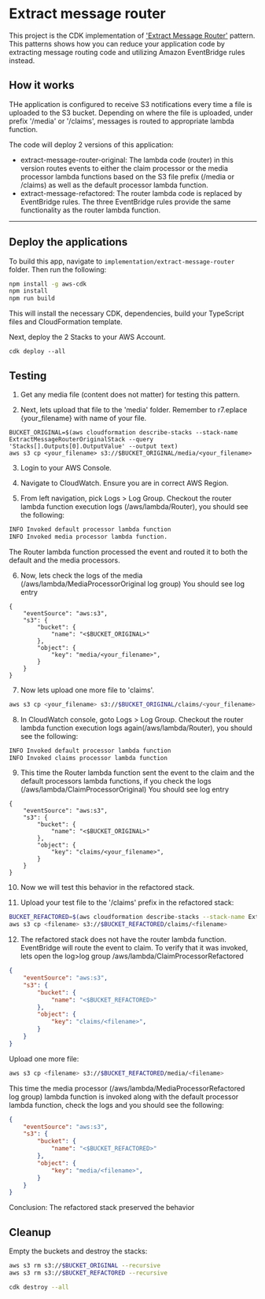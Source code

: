 # Extract message router
This project is the CDK implementation of ['Extract Message Router'](https://github.com/aws-samples/aws-refactoring-to-serverless/blob/main/patterns/extract-message-router.md) pattern. This patterns shows how you can reduce your application code by extracting message routing code and utilizing Amazon EventBridge rules instead.


## How it works
THe application is configured to receive S3 notifications every time a file is uploaded to the S3 bucket.
Depending on where the file is uploaded, under prefix '/media' or '/claims', messages is routed to appropriate lambda function.

The code will deploy 2 versions of this application:
- extract-message-router-original: The lambda code (router) in this version routes events to either the claim processor or the media processor lambda functions based on the S3 file prefix (/media or /claims) as well as the default processor lambda function.
- extract-message-refactored: The router lambda code is replaced by EventBridge rules. The three EventBridge rules provide the same functionality as the router lambda function.

---
## Deploy the applications

To build this app, navigate to `implementation/extract-message-router` folder. Then run the following:

```bash
npm install -g aws-cdk
npm install
npm run build
```

This will install the necessary CDK, dependencies, build your TypeScript files and CloudFormation template.

Next, deploy the 2 Stacks to your AWS Account.
``` 
cdk deploy --all
```

## Testing

1. Get any media file (content does not matter) for testing this pattern.

2. Next, lets upload that file to the 'media' folder. Remember to r7.eplace {your_filename} with name of your file.
``` 
BUCKET_ORIGINAL=$(aws cloudformation describe-stacks --stack-name ExtractMessageRouterOriginalStack --query 'Stacks[].Outputs[0].OutputValue' --output text)
aws s3 cp <your_filename> s3://$BUCKET_ORIGINAL/media/<your_filename>
```

3. Login to your AWS Console. 

4. Navigate to CloudWatch. Ensure you are in correct AWS Region.

5. From left navigation, pick Logs > Log Group.  Checkout the router lambda function execution logs (/aws/lambda/Router), you should see the following:

```bash
INFO Invoked default processor lambda function
INFO Invoked media processor lambda function.
```

The Router lambda function processed the event and routed it to both the default and the media processors. 

6. Now, lets check the logs of the media (/aws/lambda/MediaProcessorOriginal log group) 
You should see log entry
```
{
    "eventSource": "aws:s3",
    "s3": {
        "bucket": {
            "name": "<$BUCKET_ORIGINAL>"
        },
        "object": {
            "key": "media/<your_filename>",
        }
    }
}
```

7. Now lets upload one more file to 'claims'. 

``` bash
aws s3 cp <your_filename> s3://$BUCKET_ORIGINAL/claims/<your_filename>
```

8. In CloudWatch console, goto Logs > Log Group.  Checkout the router lambda function execution logs again(/aws/lambda/Router), you should see the following:

```bash
INFO Invoked default processor lambda function
INFO Invoked claims processor lambda function
```

9. This time the Router lambda function sent the event to the claim and the default processors lambda functions, if you check the logs (/aws/lambda/ClaimProcessorOriginal)
You should see log entry
```
{
    "eventSource": "aws:s3",
    "s3": {
        "bucket": {
            "name": "<$BUCKET_ORIGINAL>"
        },
        "object": {
            "key": "claims/<your_filename>",
        }
    }
}
```


10. Now we will test this behavior in the refactored stack. 

11. Upload your test file to the '/claims' prefix in the refactored stack:

```bash
BUCKET_REFACTORED=$(aws cloudformation describe-stacks --stack-name ExtractMessageRouterRefactoredStack --query 'Stacks[].Outputs[0].OutputValue' --output text)
aws s3 cp <filename> s3://$BUCKET_REFACTORED/claims/<filename>
```

12. The refactored stack does not have the router lambda function. EventBridge will route the event to claim.
To verify that it was invoked, lets open the log>log group /aws/lambda/ClaimProcessorRefactored

```json
{
    "eventSource": "aws:s3",
    "s3": {
        "bucket": {
            "name": "<$BUCKET_REFACTORED>"
        },
        "object": {
            "key": "claims/<filename>",
        }
    }
}
```

Upload one more file:

```bash
aws s3 cp <filename> s3://$BUCKET_REFACTORED/media/<filename>
```

This time the media processor (/aws/lambda/MediaProcessorRefactored log group) lambda function is invoked along with the default processor lambda function, check the logs and you should see the following:

```json
{
    "eventSource": "aws:s3",
    "s3": {
        "bucket": {
            "name": "<$BUCKET_REFACTORED>"
        },
        "object": {
            "key": "media/<filename>",
        }
    }
}
```

Conclusion: The refactored stack preserved the behavior

## Cleanup

Empty the buckets and destroy the stacks:

```bash
aws s3 rm s3://$BUCKET_ORIGINAL --recursive
aws s3 rm s3://$BUCKET_REFACTORED --recursive

cdk destroy --all
```
